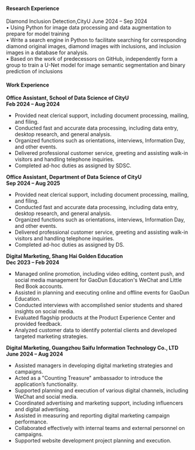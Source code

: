 #### Research Experience
Diamond Inclusion Detection,CityU June 2024 – Sep 2024 \
• Using Python for image data processing and data augmentation to prepare for model training \
• Write a search engine in Python to facilitate searching for corresponding diamond original images, diamond
images with inclusions, and inclusion images in a database for analysis. \
• Based on the work of predecessors on GitHub, independently form a group to train a U-Net model for image
semantic segmentation and binary prediction of inclusions 

#### Work Experience

**Office Assistant, School of Data Science of CityU**  
**Feb 2024 – Aug 2024**  
- Provided neat clerical support, including document processing, mailing, and filing.
- Conducted fast and accurate data processing, including data entry, desktop research, and general analysis.
- Organized functions such as orientations, interviews, Information Day, and other events.
- Delivered professional customer service, greeting and assisting walk-in visitors and handling telephone inquiries.
- Completed ad-hoc duties as assigned by SDSC.

**Office Assistant, Department of Data Science of CityU**  
**Sep 2024 – Aug 2025**  
- Provided neat clerical support, including document processing, mailing, and filing.
- Conducted fast and accurate data processing, including data entry, desktop research, and general analysis.
- Organized functions such as orientations, interviews, Information Day, and other events.
- Delivered professional customer service, greeting and assisting walk-in visitors and handling telephone inquiries.
- Completed ad-hoc duties as assigned by DS.

**Digital Marketing, Shang Hai Golden Education**  
**Dec 2023 – Feb 2024**  
- Managed online promotion, including video editing, content push, and social media management for GaoDun Education's WeChat and Little Red Book accounts.
- Assisted in planning and executing online and offline events for GaoDun Education.
- Conducted interviews with accomplished senior students and shared insights on social media.
- Evaluated flagship products at the Product Experience Center and provided feedback.
- Analyzed customer data to identify potential clients and developed targeted marketing strategies.

**Digital Marketing, Guangzhou Saifu Information Technology Co., LTD**  
**June 2024 – Aug 2024**  
- Assisted managers in developing digital marketing strategies and campaigns.
- Acted as a "Counting Treasure" ambassador to introduce the application’s functionality.
- Supported planning and execution of various digital channels, including WeChat and social media.
- Coordinated advertising and marketing support, including influencers and digital advertising.
- Assisted in measuring and reporting digital marketing campaign performance.
- Collaborated effectively with internal teams and external personnel on campaigns.
- Supported website development project planning and execution.
